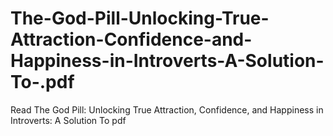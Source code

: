 # The-God-Pill-Unlocking-True-Attraction-Confidence-and-Happiness-in-Introverts-A-Solution-To-.pdf
Read The God Pill: Unlocking True Attraction, Confidence, and Happiness in Introverts: A Solution To  pdf

